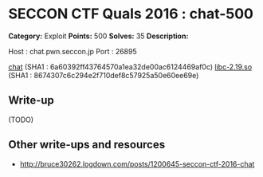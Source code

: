 # SECCON CTF Quals 2016 : chat-500

**Category:** Exploit
**Points:** 500
**Solves:** 35
**Description:**

Host : chat.pwn.seccon.jp
Port : 26895

[chat](chat) (SHA1 : 6a60392ff43764570a1ea32de00ac6124469af0c)
[libc-2.19.so](libc-2.19.so) (SHA1 : 8674307c6c294e2f710def8c57925a50e60ee69e)

## Write-up

(TODO)

## Other write-ups and resources

* http://bruce30262.logdown.com/posts/1200645-seccon-ctf-2016-chat
